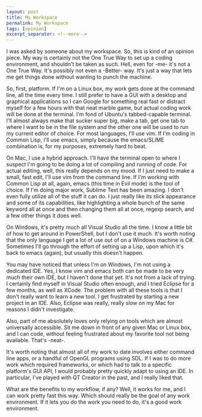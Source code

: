 ```yaml
---
layout: post
title: My Workspace
permalink: My Workspace
tags: [opinion]
excerpt_separator: <!--more-->
---
```

I was asked by someone about my workspace. So, this is kind of an opinion piece. My way is certainly not the One True Way to set up a coding environment, and shouldn't be taken as such. Hell, even for -me- it's not a One True Way. It's possibly not even a -Better- way. It's just a way that lets me get things done without wanting to punch the machine.
<!--more-->
So, first, platform. If I'm on a Linux box, my work gets done at the command line, all the time every time. I still prefer to have a GUI with a desktop and graphical applications so I can Google for something real fast or distract myself for a few hours with that neat marble game, but actual coding work will be done at the terminal. I'm fond of Ubuntu's tabbed-capable terminal. I'll almost always make that sucker super big, make a tab, get one tab to where I want to be in the file system and the other one will be used to run my current editor of choice. For most languages, I'll use vim. If I'm coding in Common Lisp, I'll use emacs, simply because the emacs/SLIME combination is, for my purposes, extremely hard to beat.

On Mac, I use a hybrid approach. I'll have the terminal open to where I suspect I'm going to be doing a lot of compiling and running of code. For actual editing, well, this really depends on my mood. If I just need to make a small, fast edit, I'll use vim from the command line. If I'm working with Common Lisp at all, again, emacs (this time in Evil mode) is the tool of choice. If I'm doing major work, Sublime Text has been amazing. I don't even fully utilize all of the stuff it can do. I just really like its slick appearance and some of its capabilities, like highlighting a whole bunch of the same keyword all at once and then changing them all at once, regexp search, and a few other things it does well.

On Windows, it's pretty much all Visual Studio all the time. I know a little bit of how to get around in PowerShell, but I don't use it much. It's worth noting that the only language I get a lot of use out of on a Windows machine is C#. Sometimes I'll go through the effort of setting up a Lisp, upon which it's back to emacs (again), but usually this doesn't happen.

You may have noticed that unless I'm on Windows, I'm not using a dedicated IDE. Yes, I know vim and emacs both can be made to be very much their own IDE, but I haven't done that yet. It's not from a lack of trying. I certainly find myself in Visual Studio often enough, and I tried Eclipse for a few months, as well as XCode. The problem with all these tools is that I don't really want to learn a new tool. I get frustrated by starting a new project in an IDE. Also, Eclipse was really, really slow on my Mac for reasons I didn't investigate.

Also, part of me absolutely loves only relying on tools which are almost universally accessible. Sit me down in front of any given Mac or Linux box, and I can code, without feeling frustrated about my favorite tool not being available. That's -neat-.

It's worth noting that almost all of my work to date involves either command line apps, or a handful of OpenGL programs using SDL. If I was to do more work which required frameworks, or which had to talk to a specific platform's GUI API, I would probably pretty quickly adapt to using an IDE. In particular, I've played with QT Creator in the past, and I really liked that.

What are the benefits to my workflow, if any? Well, it works for me, and I can work pretty fast this way. Which should really be the goal of any work environment. If it lets you do the work you need to do, it's a good work environment.
